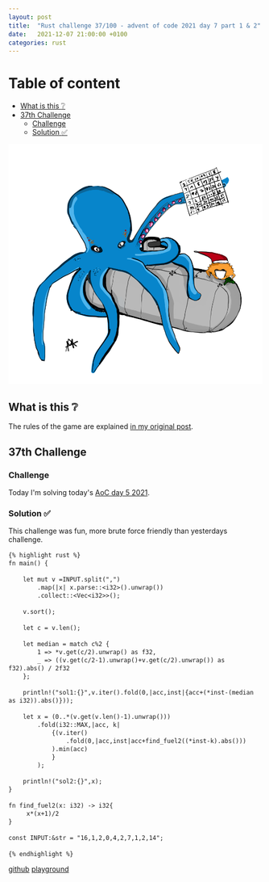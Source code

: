 ```yaml
---
layout: post
title:  "Rust challenge 37/100 - advent of code 2021 day 7 part 1 & 2"
date:   2021-12-07 21:00:00 +0100
categories: rust
---
```



#  Table of content
<!-- MarkdownTOC autolink="true" -->

- [What is this :grey_question:](#what-is-this-grey_question)
- [37th Challenge](#37th-challenge)
	- [Challenge](#challenge)
	- [Solution :white_check_mark:](#solution-white_check_mark)

<!-- /MarkdownTOC -->
![](/assets/img/aoc-squid.png)
## What is this :grey_question: 

The rules of the game are explained [in my original post](https://maebli.github.io/rust/2021/10/18/100rust.html). 

## 37th Challenge
### Challenge

Today I'm solving today's [AoC day 5 2021](https://adventofcode.com/2021/day/7).

### Solution :white_check_mark:

This challenge was fun, more brute force friendly than yesterdays challenge. 

	{% highlight rust %}
	fn main() {

	    let mut v =INPUT.split(",")
	        .map(|x| x.parse::<i32>().unwrap())
	        .collect::<Vec<i32>>();

	    v.sort();

	    let c = v.len();

	    let median = match c%2 {
	        1 => *v.get(c/2).unwrap() as f32,
	        _ => ((v.get(c/2-1).unwrap()+v.get(c/2).unwrap()) as f32).abs() / 2f32
	    };

	    println!("sol1:{}",v.iter().fold(0,|acc,inst|{acc+(*inst-(median as i32)).abs()}));

	    let x = (0..*(v.get(v.len()-1).unwrap()))
	        .fold(i32::MAX,|acc, k|
	            {(v.iter()
	                .fold(0,|acc,inst|acc+find_fuel2((*inst-k).abs()))
	            ).min(acc)
	            }
	        );

	    println!("sol2:{}",x);
	}

	fn find_fuel2(x: i32) -> i32{
	     x*(x+1)/2
	}

	const INPUT:&str = "16,1,2,0,4,2,7,1,2,14";

	{% endhighlight %}

[github](https://github.com/maebli/100rustsnippets/tree/master/aoc-2021-day7)
[playground](https://play.rust-lang.org/?version=stable&edition=2021&gist=d2cb739f7d536d226a3994feec0d1e7c)

